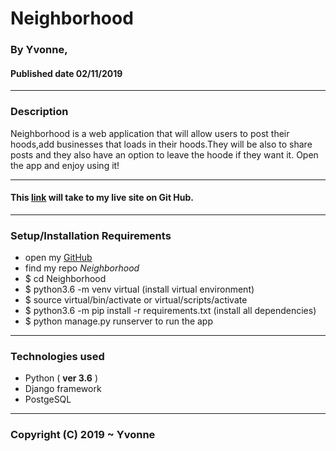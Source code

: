 # Neighborhood
### By **Yvonne**, 
#### Published date **02/11/2019**
 ---
### Description
Neighborhood is a web application that will allow users to post their hoods,add businesses that loads in their hoods.They will be also to share posts and they also have an option to leave the hoode if they want it.
Open the app and enjoy using it!

---

#### This [link](https://github.com/YvonneGi/Neighborhood) will take to my live site on Git Hub.

---

### Setup/Installation Requirements

* open my [GitHub](https://github.com/YvonneGi/)
* find my repo *Neighborhood*
* $ cd Neighborhood
* $ python3.6 -m venv virtual (install virtual environment)
* $ source virtual/bin/activate or virtual/scripts/activate
* $ python3.6 -m pip install -r requirements.txt (install all dependencies)
* $ python manage.py runserver to run the app

---

### Technologies used 
* Python ( **ver 3.6** )
* Django framework
* PostgeSQL
---

### Copyright (C) 2019 ~ Yvonne


